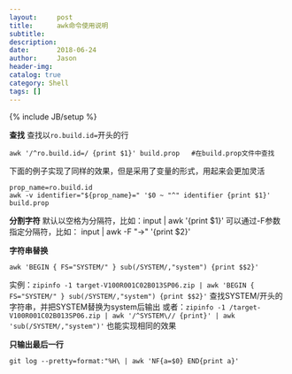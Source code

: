 ```yaml
---
layout:     post
title:      awk命令使用说明
subtitle:  
description:
date:       2018-06-24
author:     Jason
header-img:
catalog: true
category: Shell
tags: []
---
```

{% include JB/setup %}

**查找**
查找以`ro.build.id=`开头的行
```
awk '/^ro.build.id=/ {print $1}' build.prop   #在build.prop文件中查找
```
下面的例子实现了同样的效果，但是采用了变量的形式，用起来会更加灵活
```
prop_name=ro.build.id
awk -v identifier="${prop_name}=" '$0 ~ "^" identifier {print $1}' build.prop
```

**分割字符**
默认以空格为分隔符，比如：input | awk '{print $1}'
可以通过-F参数指定分隔符，比如： input | awk -F "->" '{print $2}'

**字符串替换**
```
awk 'BEGIN { FS="SYSTEM/" } sub(/SYSTEM/,"system") {print $$2}'
```
实例：`zipinfo -1 target-V100R001C02B013SP06.zip | awk 'BEGIN { FS="SYSTEM/" } sub(/SYSTEM/,"system") {print $$2}'`
查找SYSTEM/开头的字符串，并把SYSTEM替换为system后输出
或者：`zipinfo -1 /target-V100R001C02B013SP06.zip | awk '/^SYSTEM\// {print}' | awk 'sub(/SYSTEM/,"system")'`
也能实现相同的效果

**只输出最后一行**
```
git log --pretty=format:"%H\ | awk 'NF{a=$0} END{print a}'
```
